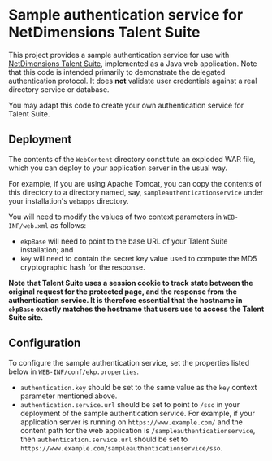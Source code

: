 # Sample authentication service for NetDimensions Talent Suite

This project provides a sample authentication service for use with
[NetDimensions Talent Suite](http://www.netdimensions.com/talent-management-suite/), implemented as a Java web application. Note that this
code is intended primarily to demonstrate the delegated authentication protocol. It does **not** validate user credentials against a real
directory service or database.

You may adapt this code to create your own authentication service for Talent Suite.

## Deployment

The contents of the `WebContent` directory constitute an exploded WAR file, which you can deploy to your application server in the usual
way.

For example, if you are using Apache Tomcat, you can copy the contents of this directory to a directory named, say,
`sampleauthenticationservice` under your installation's `webapps` directory.

You will need to modify the values of two context parameters in `WEB-INF/web.xml` as follows:

* `ekpBase` will need to point to the base URL of your Talent Suite installation; and
* `key` will need to contain the secret key value used to compute the MD5 cryptographic hash for the response.

**Note that Talent Suite uses a session cookie to track state between the original request for the protected page, and the response from
the authentication service. It is therefore essential that the hostname in `ekpBase` exactly matches the hostname that users use to access
the Talent Suite site.**

## Configuration

To configure the sample authentication service, set the properties listed below in `WEB-INF/conf/ekp.properties`.

* `authentication.key` should be set to the same value as the `key` context parameter mentioned above.
* `authentication.service.url` should be set to point to `/sso` in your deployment of the sample authentication service. For example, if
  your application server is running on `https://www.example.com/` and the content path for the web application is
  `/sampleauthenticationservice`, then `authentication.service.url` should be set to
  `https://www.example.com/sampleauthenticationservice/sso`.
